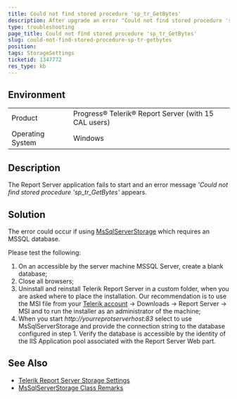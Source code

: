 ```yaml
---
title: Could not find stored procedure 'sp_tr_GetBytes'
description: After upgrade an error "Could not find stored procedure 'sp_tr_GetBytes'" occurs
type: troubleshooting
page_title: Could not find stored procedure 'sp_tr_GetBytes'
slug: could-not-find-stored-procedure-sp-tr-getbytes
position: 
tags: StorageSettings
ticketid: 1347772
res_type: kb
---
```


## Environment
<table>
	<tr>
		<td>Product</td>
		<td>Progress® Telerik® Report Server (with 15 CAL users)</td>
	</tr>
	<tr>
		<td>Operating System</td>
		<td>Windows</td>
	</tr>
</table>


## Description
The Report Server application fails to start and an error message *'Could not find stored procedure 'sp_tr_GetBytes'* appears.

## Solution
The error could occur if using [MsSqlServerStorage](https://docs.telerik.com/report-server/implementer-guide/setup/storage-settings) which requires an MSSQL database.

Please test the following:
1. On an accessible by the server machine MSSQL Server, create a blank database;
2. Close all browsers;
3. Uninstall and reinstall Telerik Report Server in a custom folder, when you are asked where to place the installation. Our recommendation is to use the MSI file from your [Telerik account](https://www.telerik.com/account/) -> Downloads -> Report Server -> MSI and to run the installer as an administrator of the machine;
4. When you start *http://yourreprotserverhost:83* select to use MsSqlServerStorage and provide the connection string to the database configured in step 1. Verify the database is accessible by the identity of the IIS Application pool associated with the Report Server Web part.

## See Also
- [Telerik Report Server Storage Settings](https://docs.telerik.com/report-server/implementer-guide/setup/storage-settings)
- [MsSqlServerStorage Class Remarks](https://docs.telerik.com/reporting/t-telerik-reporting-cache-mssqlserverstorage#remarks)
